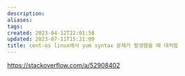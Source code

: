```yaml
---
description:
aliases: 
tags: 
created: 2023-04-12T22:01:58
updated: 2023-07-11T15:21:09
title: cent-os linux에서 yum syntax 문제가 발생했을 때 대처법
---
```

https://stackoverflow.com/a/52908402